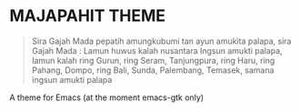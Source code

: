 # MAJAPAHIT THEME

> Sira Gajah Mada pepatih amungkubumi tan ayun amukita palapa, sira Gajah Mada : Lamun huwus kalah nusantara Ingsun amukti palapa, lamun kalah ring Gurun, ring Seram, Tanjungpura, ring Haru, ring Pahang, Dompo, ring Bali, Sunda, Palembang, Temasek, samana ingsun amukti palapa 

A theme for Emacs (at the moment emacs-gtk only)
